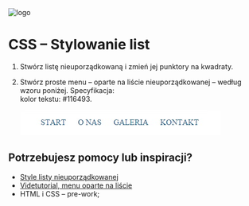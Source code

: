 <img alt="logo" src="http://coderslab.pl/svg/logo-coderslab.svg" width="400">

# CSS &ndash; Stylowanie list

1. Stwórz listę nieuporządkowaną i zmień jej punktory na kwadraty.

2. Stwórz proste menu &ndash; oparte na liście nieuporządkowanej &ndash; według wzoru poniżej. 
  Specyfikacja:   
  kolor tekstu: #116493.

	![lista](images/lista.jpg)


## Potrzebujesz pomocy lub inspiracji?
* [Style listy nieuporządkowanej](https://developer.mozilla.org/pl/docs/Web/CSS/list-style-type)
* [Videtutorial, menu oparte na liście](https://www.youtube.com/watch?v=rDiiIhVuODQ)
* HTML i CSS &ndash; pre-work;
